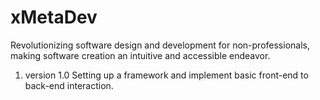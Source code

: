 # xMetaDev
Revolutionizing software design and development for non-professionals, making software creation an intuitive and accessible endeavor.

1. version 1.0
   Setting up a framework and implement basic front-end to back-end interaction.
